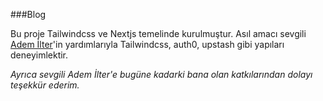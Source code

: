 ###Blog

Bu proje Tailwindcss ve Nextjs temelinde kurulmuştur.
Asıl amacı sevgili [Adem İlter](https://www.youtube.com/channel/UC1Z-a8i2Ce4oIEMV-S3iFrg)'in yardımlarıyla Tailwindcss, auth0, upstash gibi yapıları deneyimlektir.

*Ayrıca sevgili Adem İlter'e bugüne kadarki bana olan katkılarından dolayı teşekkür ederim.* 
